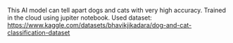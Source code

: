 This AI model can tell apart dogs and cats with very high accuracy.
Trained in the cloud using jupiter notebook.
Used dataset: https://www.kaggle.com/datasets/bhavikjikadara/dog-and-cat-classification-dataset
